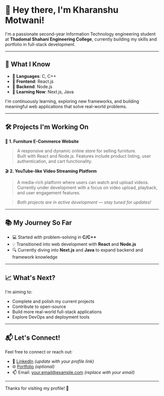 # 👋 Hey there, I'm Kharanshu Motwani!

I'm a passionate second-year Information Technology engineering student at **Thadomal Shahani Engineering College**, currently building my skills and portfolio in full-stack development.

---

## 🚀 What I Know

- 🔹 **Languages**: C, C++
- 🔹 **Frontend**: React.js
- 🔹 **Backend**: Node.js
- 🔹 **Learning Now**: Next.js, Java

I'm continuously learning, exploring new frameworks, and building meaningful web applications that solve real-world problems.

---

## 🛠️ Projects I'm Working On

🔨 **1. Furniture E-Commerce Website**  
> A responsive and dynamic online store for selling furniture.  
> Built with React and Node.js. Features include product listing, user authentication, and cart functionality.

🎬 **2. YouTube-like Video Streaming Platform**  
> A media-rich platform where users can watch and upload videos.  
> Currently under development with a focus on video upload, playback, and user engagement features.

> *Both projects are in active development — stay tuned for updates!*

---

## 📚 My Journey So Far

- 💻 Started with problem-solving in **C/C++**
- 💡 Transitioned into web development with **React** and **Node.js**
- 🔍 Currently diving into **Next.js** and **Java** to expand backend and framework knowledge

---

## 📈 What's Next?

I'm aiming to:
- Complete and polish my current projects
- Contribute to open-source
- Build more real-world full-stack applications
- Explore DevOps and deployment tools

---

## 📬 Let's Connect!

Feel free to connect or reach out:

- 💼 [LinkedIn](https://www.linkedin.com) *(update with your profile link)*
- 🌐 [Portfolio](https://your-portfolio-link.com) *(optional)*
- 📫 Email: your.email@example.com *(replace with your email)*

---

Thanks for visiting my profile! 🌟
